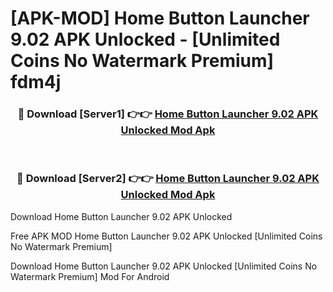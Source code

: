 # [APK-MOD] Home Button Launcher 9.02 APK Unlocked - [Unlimited Coins No Watermark Premium] fdm4j



<div align="center">
<h3>🔴 Download [Server1] 👉👉 <a href="https://momento.my/?title=Home_Button_Launcher_9.02_APK_Unlocked">Home Button Launcher 9.02 APK Unlocked Mod Apk</a></h3><br>

<h3>🔴 Download [Server2] 👉👉 <a href="https://momento.my/?title=Home_Button_Launcher_9.02_APK_Unlocked">Home Button Launcher 9.02 APK Unlocked Mod Apk</a></h3>
</div>



Download Home Button Launcher 9.02 APK Unlocked 

Free APK MOD Home Button Launcher 9.02 APK Unlocked [Unlimited Coins No Watermark Premium]

Download Home Button Launcher 9.02 APK Unlocked [Unlimited Coins No Watermark Premium] Mod For Android
